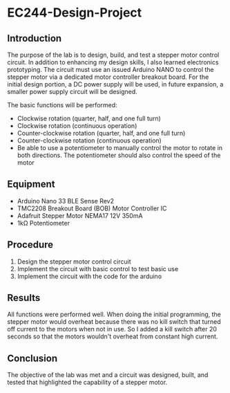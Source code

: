 # EC244-Design-Project
Introduction
-
The purpose of the lab is to design, build, and test a stepper motor control circuit. In addition to enhancing my design skills, I also learned electronics prototyping. The circuit must use an issued Arduino NANO to control the stepper motor via a dedicated motor controller breakout board. For the initial design portion, a DC power supply will be used, in future expansion, a smaller power supply circuit will be designed.

The basic functions will be performed:
- Clockwise rotation (quarter, half, and one full turn)
- Clockwise rotation (continuous operation)
- Counter-clockwise rotation (quarter, half, and one full turn)
- Counter-clockwise rotation (continuous operation)
- Be able to use a potentiometer to manually control the motor to rotate in both directions. The potentiometer should also      control the speed of the motor

Equipment
-
- Arduino Nano 33 BLE Sense Rev2
- TMC2208 Breakout Board (BOB) Motor Controller IC
- Adafruit Stepper Motor NEMA17 12V 350mA
- 1kΩ Potentiometer

Procedure
-
1) Design the stepper motor control circuit
2) Implement the circuit with basic control to test basic use
3) Implement the circuit with the code for the arduino

Results
-
All functions were performed well. When doing the initial programming, the stepper motor would overheat because there was no kill switch that turned off current to the motors when not in use. So I added a kill switch after 20 seconds so that the motors wouldn't overheat from constant high current.

Conclusion
-
The objective of the lab was met and a circuit was designed, built, and tested that highlighted the capability of a stepper motor. 
